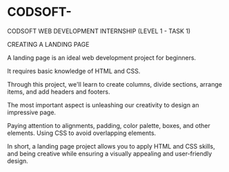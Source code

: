 # CODSOFT-
CODSOFT WEB DEVELOPMENT INTERNSHIP (LEVEL 1 - TASK 1)

CREATING A LANDING PAGE

A landing page is an ideal web development project for beginners. 

It requires basic knowledge of HTML and CSS. 

Through this project, we'll learn to create columns, divide sections, arrange items, and add headers and footers. 

The most important aspect is unleashing our creativity to design an impressive page. 

Paying attention to alignments, padding, color palette, boxes, and other elements. Using CSS to avoid overlapping
elements. 

In short, a landing page project allows you to apply HTML and CSS skills,
and being creative while ensuring a visually appealing and user-friendly design.
